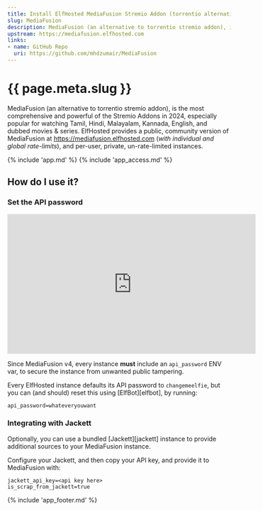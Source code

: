 ```yaml
---
title: Install ElfHosted MediaFusion Stremio Addon (torrentio alternative)
slug: MediaFusion
description: MediaFusion (an alternative to torrentio stremio addon), is the most comprehensive and powerful of the Stremio Addons in 2024, especially popular for watching Tamil, Hindi, Malayalam, Kannada, English, and dubbed movies & series
upstream: https://mediafusion.elfhosted.com
links:
- name: GitHub Repo
  uri: https://github.com/mhdzumair/MediaFusion
---
```


# {{ page.meta.slug }}

MediaFusion (an alternative to torrentio stremio addon), is the most comprehensive and powerful of the Stremio Addons in 2024, especially popular for watching Tamil, Hindi, Malayalam, Kannada, English, and dubbed movies & series. ElfHosted provides a public, community version of MediaFusion at https://mediafusion.elfhosted.com (*with individual and global rate-limits*), and per-user, private, un-rate-limited instances.

{% include 'app.md' %}
{% include 'app_access.md' %}

## How do I use it?

### Set the API password

<iframe width="560" height="315" src="https://www.youtube.com/embed/oEVJ-wyyOz8?si=uXA0lCIkp_A5z9Dm" title="YouTube video player" frameborder="0" allow="accelerometer; autoplay; clipboard-write; encrypted-media; gyroscope; picture-in-picture; web-share" referrerpolicy="strict-origin-when-cross-origin" allowfullscreen></iframe>

Since MediaFusion v4, every instance **must** include an `api_password` ENV var, to secure the instance from unwanted public tampering. 

Every ElfHosted instance defaults its API password to `changemeelfie`, but you can (and should) reset this using [ElfBot][elfbot], by running:

``` title="Quick-paste into MediaFusion's environment variables using ElfBot"
api_password=whateveryouwant
```

### Integrating with Jackett

Optionally, you can use a bundled [Jackett][jackett] instance to provide additional sources to your MediaFusion instance.

Configure your Jackett, and then copy your API key, and provide it to MediaFusion with:

``` title="Quick-paste into MediaFusion's environment variables using ElfBot"
jackett_api_key=<api key here>
is_scrap_from_jackett=true
```

{% include 'app_footer.md' %}